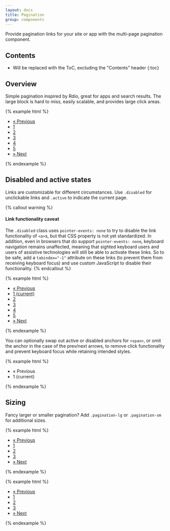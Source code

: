 ```yaml
---
layout: docs
title: Pagination
group: components
---
```


Provide pagination links for your site or app with the multi-page pagination component.

## Contents

* Will be replaced with the ToC, excluding the "Contents" header
{:toc}

## Overview

Simple pagination inspired by Rdio, great for apps and search results. The large block is hard to miss, easily scalable, and provides large click areas.

{% example html %}
<nav role="navigation">
  <ul class="pagination">
    <li class="page-item">
      <a class="page-link" href="#" aria-label="Previous">
        <span aria-hidden="true">&laquo;</span>
        <span class="sr-only">Previous</span>
      </a>
    </li>
    <li class="page-item"><a class="page-link" href="#" aria-label="Go to page 1">1</a></li>
    <li class="page-item"><a class="page-link" href="#" aria-label="Go to page 2">2</a></li>
    <li class="page-item"><a class="page-link" href="#" aria-label="Go to page 3">3</a></li>
    <li class="page-item"><a class="page-link" href="#" aria-label="Go to page 4">4</a></li>
    <li class="page-item"><a class="page-link" href="#" aria-label="Go to page 5">5</a></li>
    <li class="page-item">
      <a class="page-link" href="#" aria-label="Next">
        <span aria-hidden="true">&raquo;</span>
        <span class="sr-only">Next</span>
      </a>
    </li>
  </ul>
</nav>
{% endexample %}

## Disabled and active states

Links are customizable for different circumstances. Use `.disabled` for unclickable links and `.active` to indicate the current page.

{% callout warning %}
#### Link functionality caveat

The `.disabled` class uses `pointer-events: none` to try to disable the link functionality of `<a>`s, but that CSS property is not yet standardized. In addition, even in browsers that do support `pointer-events: none`, keyboard navigation remains unaffected, meaning that sighted keyboard users and users of assistive technologies will still be able to activate these links. So to be safe, add a `tabindex="-1"` attribute on these links (to prevent them from receiving keyboard focus) and use custom JavaScript to disable their functionality.
{% endcallout %}

{% example html %}
<nav role="navigation">
  <ul class="pagination">
    <li class="page-item ">
      <a class="page-link disabled" href="#" tabindex="-1" aria-label="Previous">
        <span aria-hidden="true">&laquo;</span>
        <span class="sr-only">Previous</span>
      </a>
    </li>
    <li class="page-item ">
      <a class="page-link active" href="#" aria-label="Go to page 1">1 <span class="sr-only">(current)</span></a>
    </li>
    <li class="page-item"><a class="page-link" href="#" aria-label="Go to page 2">2</a></li>
    <li class="page-item"><a class="page-link" href="#" aria-label="Go to page 3">3</a></li>
    <li class="page-item"><a class="page-link" href="#" aria-label="Go to page 4">4</a></li>
    <li class="page-item"><a class="page-link" href="#" aria-label="Go to page 5">5</a></li>
    <li class="page-item">
      <a class="page-link" href="#" aria-label="Next">
        <span aria-hidden="true">&raquo;</span>
        <span class="sr-only">Next</span>
      </a>
    </li>
  </ul>
</nav>
{% endexample %}

You can optionally swap out active or disabled anchors for `<span>`, or omit the anchor in the case of the prev/next arrows, to remove click functionality and prevent keyboard focus while retaining intended styles.

{% example html %}
<nav role="navigation">
  <ul class="pagination">
    <li class="page-item ">
      <span class="page-link disabled" aria-label="Previous">
        <span aria-hidden="true">&laquo;</span>
        <span class="sr-only">Previous</span>
      </span>
    </li>
    <li class="page-item "><span class="page-link active">1 <span class="sr-only">(current)</span></span></li>
  </ul>
</nav>
{% endexample %}


## Sizing

Fancy larger or smaller pagination? Add `.pagination-lg` or `.pagination-sm` for additional sizes.

{% example html %}
<nav role="navigation">
  <ul class="pagination pagination-lg">
    <li class="page-item">
      <a class="page-link" href="#" aria-label="Previous">
        <span aria-hidden="true">&laquo;</span>
        <span class="sr-only">Previous</span>
      </a>
    </li>
    <li class="page-item"><a class="page-link" href="#" aria-label="Go to page 1">1</a></li>
    <li class="page-item"><a class="page-link" href="#" aria-label="Go to page 2">2</a></li>
    <li class="page-item"><a class="page-link" href="#" aria-label="Go to page 3">3</a></li>
    <li class="page-item">
      <a class="page-link" href="#" aria-label="Next">
        <span aria-hidden="true">&raquo;</span>
        <span class="sr-only">Next</span>
      </a>
    </li>
  </ul>
</nav>
{% endexample %}

{% example html %}
<nav role="navigation">
  <ul class="pagination pagination-sm">
    <li class="page-item">
      <a class="page-link" href="#" aria-label="Previous">
        <span aria-hidden="true">&laquo;</span>
        <span class="sr-only">Previous</span>
      </a>
    </li>
    <li class="page-item"><a class="page-link" href="#" aria-label="Go to page 1">1</a></li>
    <li class="page-item"><a class="page-link" href="#" aria-label="Go to page 2">2</a></li>
    <li class="page-item"><a class="page-link" href="#" aria-label="Go to page 3">3</a></li>
    <li class="page-item">
      <a class="page-link" href="#" aria-label="Next">
        <span aria-hidden="true">&raquo;</span>
        <span class="sr-only">Next</span>
      </a>
    </li>
  </ul>
</nav>
{% endexample %}
